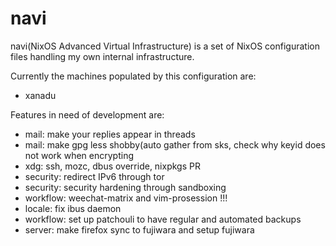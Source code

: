navi
=====
navi(NixOS Advanced Virtual Infrastructure) is a set of NixOS configuration
files handling my own internal infrastructure. 

Currently the machines populated by this configuration are:

* xanadu


Features in need of development are:
* mail: make your replies appear in threads
* mail: make gpg less shobby(auto gather from sks, check why keyid does not work when encrypting
* xdg: ssh, mozc, dbus override, nixpkgs PR
* security: redirect IPv6 through tor
* security: security hardening through sandboxing 
* workflow: weechat-matrix and vim-prosession !!!
* locale: fix ibus daemon
* workflow: set up patchouli to have regular and automated backups
* server: make firefox sync to fujiwara and setup fujiwara
